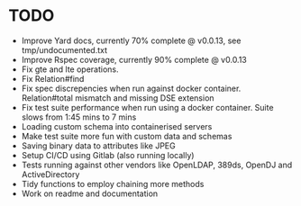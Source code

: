 # TODO

- Improve Yard docs, currently 70% complete @ v0.0.13, see tmp/undocumented.txt
- Improve Rspec coverage, currently 90% complete @ v0.0.13
- Fix gte and lte operations.
- Fix Relation#find
- Fix spec discrepencies when run against docker container. Relation#total mismatch and missing DSE extension
- Fix test suite performance when run using a docker container. Suite slows from 1:45 mins to 7 mins
- Loading custom schema into containerised servers
- Make test suite more fun with custom data and schemas
- Saving binary data to attributes like JPEG
- Setup CI/CD using Gitlab (also running locally)
- Tests running against other vendors like OpenLDAP, 389ds, OpenDJ and ActiveDirectory
- Tidy functions to employ chaining more methods
- Work on readme and documentation
